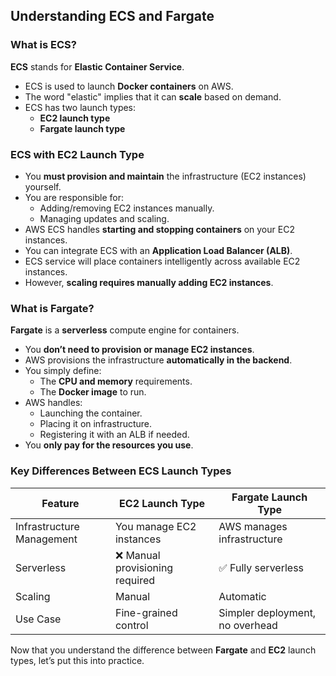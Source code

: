 ## Understanding ECS and Fargate

### What is ECS?

**ECS** stands for **Elastic Container Service**.

- ECS is used to launch **Docker containers** on AWS.
- The word "elastic" implies that it can **scale** based on demand.
- ECS has two launch types:
  - **EC2 launch type**
  - **Fargate launch type**

### ECS with EC2 Launch Type

- You **must provision and maintain** the infrastructure (EC2 instances) yourself.
- You are responsible for:
  - Adding/removing EC2 instances manually.
  - Managing updates and scaling.
- AWS ECS handles **starting and stopping containers** on your EC2 instances.
- You can integrate ECS with an **Application Load Balancer (ALB)**.
- ECS service will place containers intelligently across available EC2 instances.
- However, **scaling requires manually adding EC2 instances**.

### What is Fargate?

**Fargate** is a **serverless** compute engine for containers.

- You **don’t need to provision or manage EC2 instances**.
- AWS provisions the infrastructure **automatically in the backend**.
- You simply define:
  - The **CPU and memory** requirements.
  - The **Docker image** to run.
- AWS handles:
  - Launching the container.
  - Placing it on infrastructure.
  - Registering it with an ALB if needed.
- You **only pay for the resources you use**.

### Key Differences Between ECS Launch Types

| Feature                   | EC2 Launch Type                 | Fargate Launch Type             |
|---------------------------|----------------------------------|---------------------------------|
| Infrastructure Management | You manage EC2 instances         | AWS manages infrastructure      |
| Serverless                | ❌ Manual provisioning required   | ✅ Fully serverless              |
| Scaling                   | Manual                           | Automatic                        |
| Use Case                  | Fine-grained control             | Simpler deployment, no overhead |

Now that you understand the difference between **Fargate** and **EC2** launch types, let’s put this into practice.
